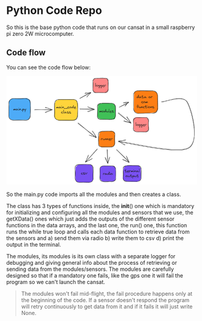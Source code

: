 # Python Code Repo

So this is the base python code that runs on our cansat in a small raspberry pi zero 2W microcomputer.

## Code flow

You can see the code flow below:

![](images/flow.png)

So the main.py code imports all the modules and then creates a class.

The class has 3 types of functions inside, the **init**() one which is mandatory for initializing and configuring all the modules and sensors that we use, the getXData() ones which just adds the outputs of the different sensor functions in the data arrays, and the last one, the run() one, this function runs the while true loop and calls each data function to retrieve data from the sensors and a) send them via radio b) write them to csv d) print the output in the terminal.

The modules, its modules is its own class with a separate logger for debugging and giving general info about the process of retrieving or sending data from the modules/sensors. The modules are carefully designed so that if a mandatory one fails, like the gps one it will fail the program so we can't launch the cansat.

> The modules won't fail mid-flight, the fail procedure happens only at the beginning of the code. If a sensor doesn't respond the program will retry continuously to get data from it and if it fails it will just write None.
